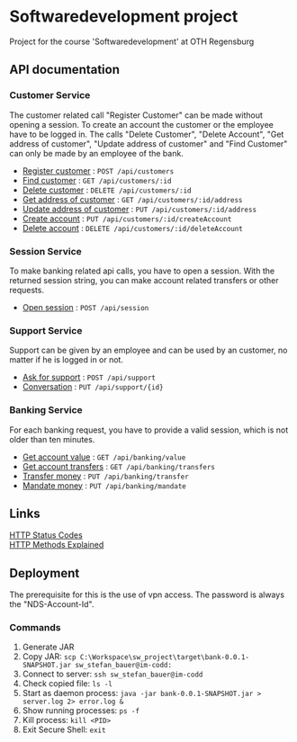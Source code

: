 # Softwaredevelopment project
Project for the course 'Softwaredevelopment' at OTH Regensburg

## API documentation

### Customer Service

The customer related call "Register Customer" can be made without opening a session.
To create an account the customer or the employee have to be logged in.
The calls "Delete Customer", "Delete Account", "Get address of customer",
"Update address of customer" and "Find Customer" can only be made by an employee of the bank.

* [Register customer](documentation/customer/registerCustomer.md) : `POST /api/customers`
* [Find customer](documentation/customer/findCustomer.md) : `GET /api/customers/:id`
* [Delete customer](documentation/customer/deleteCustomer.md) : `DELETE /api/customers/:id`
* [Get address of customer](documentation/customer/getAddress.md) : `GET /api/customers/:id/address`
* [Update address of customer](documentation/customer/updateAddress.md) : `PUT /api/customers/:id/address`
* [Create account](documentation/customer/createAccount.md) : `PUT /api/customers/:id/createAccount`
* [Delete account](documentation/customer/deleteAccount.md) : `DELETE /api/customers/:id/deleteAccount`


### Session Service

To make banking related api calls, you have to open a session.
With the returned session string, you can make account related transfers or other requests.

* [Open session](documentation/session/openSession.md) : `POST /api/session`


### Support Service

Support can be given by an employee and can be used by an customer, no matter if he is logged
in or not.

* [Ask for support](documentation/support/useSupport.md) : `POST /api/support`
* [Conversation](documentation/support/conversation.md) : `PUT /api/support/{id}`


### Banking Service

For each banking request, you have to provide a valid session, which is not older than ten minutes. 

* [Get account value](documentation/banking/getAccountValue.md) : `GET /api/banking/value`
* [Get account transfers](documentation/banking/getAccountTransfers.md) : `GET /api/banking/transfers`
* [Transfer money](documentation/banking/transferMoney.md) : `PUT /api/banking/transfer`
* [Mandate money](documentation/banking/mandateMoney.md) : `PUT /api/banking/mandate`


## Links
[HTTP Status Codes](https://de.wikipedia.org/wiki/HTTP-Statuscode) \
[HTTP Methods Explained](https://restfulapi.net/http-methods/#delete)

## Deployment
The prerequisite for this is the use of vpn access.
The password is always the "NDS-Account-Id".

### Commands

1. Generate JAR
1. Copy JAR: `scp C:\Workspace\sw_project\target\bank-0.0.1-SNAPSHOT.jar sw_stefan_bauer@im-codd:`
1. Connect to server: `ssh sw_stefan_bauer@im-codd`
1. Check copied file: `ls -l`
1. Start as daemon process: `java -jar bank-0.0.1-SNAPSHOT.jar > server.log 2> error.log &`
1. Show running processes: `ps -f`
1. Kill process:  `kill <PID>`
1. Exit Secure Shell: `exit`